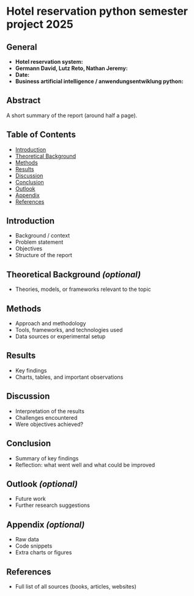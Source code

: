 # Hotel reservation python semester project 2025

## General
- **Hotel reservation system:** 
- **Germann David, Lutz Reto, Nathan Jeremy:** 
- **Date:** 
- **Business artificial intelligence  / anwendungsentwiklung python:** 

## Abstract
A short summary of the report (around half a page).

## Table of Contents
- [Introduction](#introduction)
- [Theoretical Background](#theoretical-background)
- [Methods](#methods)
- [Results](#results)
- [Discussion](#discussion)
- [Conclusion](#conclusion)
- [Outlook](#outlook)
- [Appendix](#appendix)
- [References](#references)

## Introduction
- Background / context
- Problem statement
- Objectives
- Structure of the report

## Theoretical Background *(optional)*
- Theories, models, or frameworks relevant to the topic

## Methods
- Approach and methodology
- Tools, frameworks, and technologies used
- Data sources or experimental setup

## Results
- Key findings
- Charts, tables, and important observations

## Discussion
- Interpretation of the results
- Challenges encountered
- Were objectives achieved?

## Conclusion
- Summary of key findings
- Reflection: what went well and what could be improved

## Outlook *(optional)*
- Future work
- Further research suggestions

## Appendix *(optional)*
- Raw data
- Code snippets
- Extra charts or figures

## References
- Full list of all sources (books, articles, websites)
